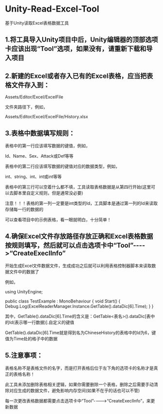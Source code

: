 # Unity-Read-Excel-Tool
基于Unity读取Excel表格数据工具
## 1.将工具导入Unity项目中后，Unity编辑器的顶部选项卡应该出现“Tool”选项，如果没有，请重新下载和导入项目



## 2.新建的Excel或者存入已有的Excel表格，应当把表格文件存入到：

Assets/Editor/Excel/ExcelFile

文件夹路径下，例如，

Assets/Editor/Excel/ExcelFile/History.xlsx



## 3.表格中数据填写规则：

表格中的第一行应该填写数据的键值，例如，

Id、Name、Sex、Attack或Def等等

表格中的第二行应该填写数据的键值对应的数据类型，例如，

int、string、int、int或int等等

表格中的第三行可以空着什么都不填，工具读取表格数据是从第四行开始(这里可以去脚本里自定义规则，但是通常没必要)

注意！！！表格的第一列一定要是int类型的Id，工具脚本是通过第一列的Id来读取存储每一行的数据的

可以查看项目中的示例表格，看一眼就明白，十分简单！



## 4.确保Excel文件存放路径存放正确和Excel表格数据按规则填写，然后就可以点击选项卡中“Tool”---->“CreateExeclInfo”

开始生成Excel文件数据文件，生成成功之后就可以利用表格控制器脚本来读取数据文件中的数据了

例如，

using UnityEngine;

public class TestExample : MonoBehaviour
{
    void Start()
    {
        Debug.Log(ExcelReaderManager.Instance.GetTable<ChineseHistory>().dataDic[6].Time);
    }
}

其中，GetTable<ChineseHistory>().dataDic[6].Time的含义是：GetTable<表名>().dataDic[表中的Id(表示哪一行数据)].自定义的键值

GetTable<ChineseHistory>().dataDic[6].Time就是得到名为ChineseHistory的表格中的Id为6，键值为Time处的格子中的数据


## 5.注意事项：

表格名称不是表格文件的名字，而是打开表格后位于左下角的选项卡的名称才是真正的表格名称！

此工具未添加删除表格相关逻辑，如果你需要删除一个表格，删除之后需要手动清除对应生成的数据文件，避免影响内存空间(如果不在乎的话也可以不管)

每一次更改表格数据都需要点击选项卡中“Tool”---->“CreateExeclInfo”，来更新数据
